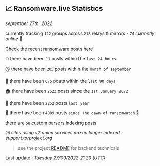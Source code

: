 
## 📈 Ransomware.live Statistics
_september 27th, 2022_

currently tracking `122` groups across `218` relays & mirrors - _`74` currently online_ 📡

Check the recent ransomware posts [here](https://www.ransomware.live/#/recentposts)


⏲ there have been `11` posts within the `last 24 hours`

🕓 there have been `205` posts within the `month of september`

📅 there have been `675` posts within the `last 90 days`

🏚 there have been `2523` posts since the `1st January 2022`

🚀 there have been `2252` posts `last year`

🦕 there have been `4809` posts `since the dawn of ransomwatch` 🐣

there are `58` custom parsers indexing posts

_`20` sites using v2 onion services are no longer indexed - [support.torproject.org](https://support.torproject.org/onionservices/v2-deprecation/)_

> see the project [README](https://github.com/jmousqueton/ransomwatch#readme) for backend technicals



Last update : _Tuesday 27/09/2022 21.20 (UTC)_

